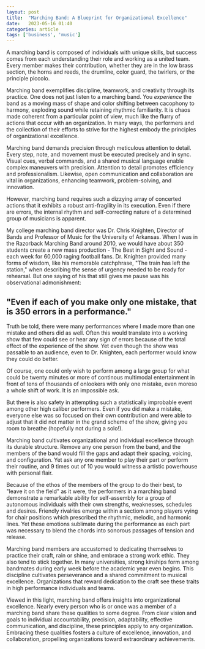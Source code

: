 ```yaml
---
layout: post
title:  "Marching Band: A Blueprint for Organizational Excellence"
date:   2023-05-16 01:40
categories: article
tags: ['business', 'music']
---
```


A marching band is composed of individuals with unique skills, but success comes from each understanding their role and working as a united team. Every member makes their contribution, whether they are in the low brass section, the horns and reeds, the drumline, color guard, the twirlers, or the principle piccolo.

Marching band exemplifies discipline, teamwork, and creativity through its practice. One does not just listen to a marching band. You *experience* the band as a moving mass of shape and color shifting between cacophony to harmony, exploding sound while retaining rhythmic familiarity. It is chaos made coherent from a particular point of view, much like the flurry of actions that occur with an organization. In many ways, the performers and the collection of their efforts to strive for the highest embody the principles of organizational excellence. 

Marching band demands precision through meticulous attention to detail. Every step, note, and movement must be executed precisely and in sync. Visual cues, verbal commands, and a shared musical language enable complex maneuvers with precision. Attention to detail promotes efficiency and professionalism. Likewise, open communication and collaboration are vital in organizations, enhancing teamwork, problem-solving, and innovation.

However, marching band requires such a dizzying array of concerted actions that it exhibits a robust anti-fragility in its execution. Even if there are errors, the internal rhythm and self-correcting nature of a determined group of musicians is apparent.

My college marching band director was Dr. Chris Knighten, Director of Bands and Professor of Music for the University of Arkansas. When I was in the Razorback Marching Band around 2010, we would have about 350 students create a new mass production - The Best in Sight and Sound - each week for 60,000 raging football fans. Dr. Knighten provided many forms of wisdom, like his memorable catchphrase, "The train has left the station," when describing the sense of urgency needed to be ready for rehearsal. But one saying of his that still gives me pause was his observational admonishment:

## "Even if each of you make only one mistake, that is 350 errors in a performance."

Truth be told, there were many performances where I made more than one mistake and others did as well. Often this would translate into a working show that few could see or hear any sign of errors because of the total effect of the experience of the show. Yet even though the show was passable to an audience, even to Dr. Knighten, each performer would know they could do better.

Of course, one could only wish to perform among a large group for what could be twenty minutes or more of continous multimodal entertainment in front of tens of thousands of onlookers with only one mistake, even moreso a whole shift of work. It is an impossible ask.

But there is also safety in attempting such a statistically improbable event among other high caliber performers. Even if you did make a mistake, everyone else was so focused on their own contribution and were able to adjust that it did not matter in the grand scheme of the show, giving you room to breathe (hopefully not during a solo!).

Marching band cultivates organizational and individual excellence through its durable structure. Remove any one person from the band, and the members of the band would fill the gaps and adapt their spacing, voicing, and configuration. Yet ask any one member to play their part or perform their routine, and 9 times out of 10 you would witness a artistic powerhouse with personal flair.

Because of the ethos of the members of the group to do their best, to "leave it on the field" as it were, the performers in a marching band demonstrate a remarkable ability for self-assembly for a group of autonomous individuals with their own strengths, weaknesses, schedules and desires. Friendly rivalries emerge within a sectiom among players vying for chair positions which prescribed the rhythmic, melodic, and harmonic lines. Yet these emotions sublimate during the performance as each part was necessary to blend the chords into sonorous passages of tension and release. 

Marching band members are accustomed to dedicating themselves to practice their craft, rain or shine, and embrace a strong work ethic. They also tend to stick together. In many universities, strong kinships form among bandmates during early week before the academic year even begins. This discipline cultivates perseverance and a shared commitment to musical excellence. Organizations that reward dedication to the craft see these traits in high performance individuals and teams.

Viewed in this light, marching band offers insights into organizational excellence. Nearly every person who is or once was a member of a marching band share these qualities to some degree. From clear vision and goals to individual accountability, precision, adaptability, effective communication, and discipline, these principles apply to any organization. Embracing these qualities fosters a culture of excellence, innovation, and collaboration, propelling organizations toward extraordinary achievements.
